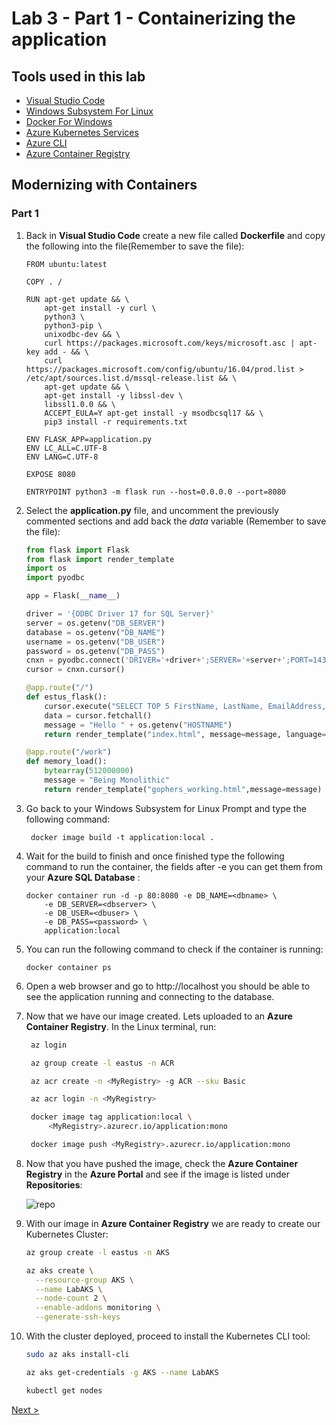 # Lab 3 - Part 1 - Containerizing the application



## Tools used in this lab

- [Visual Studio Code](https://code.visualstudio.com/)
- [Windows Subsystem For Linux](https://docs.microsoft.com/en-us/windows/wsl/enterprise)
- [Docker For Windows](https://docs.docker.com/docker-for-windows/)
- [Azure Kubernetes Services](https://docs.microsoft.com/en-us/azure/aks/)
- [Azure CLI](https://docs.microsoft.com/en-us/cli/azure/?view=azure-cli-latest)
- [Azure Container Registry](https://azure.microsoft.com/en-us/services/container-registry/)

## Modernizing with Containers

### Part 1

1. Back in **Visual Studio Code** create a new file called **Dockerfile** and copy the following into the file(Remember to save the file):
   
   ```Docker
   FROM ubuntu:latest

   COPY . /

   RUN apt-get update && \
       apt-get install -y curl \
       python3 \
       python3-pip \
       unixodbc-dev && \
       curl https://packages.microsoft.com/keys/microsoft.asc | apt-key add - && \
       curl https://packages.microsoft.com/config/ubuntu/16.04/prod.list > /etc/apt/sources.list.d/mssql-release.list && \
       apt-get update && \
       apt-get install -y libssl-dev \
       libssl1.0.0 && \
       ACCEPT_EULA=Y apt-get install -y msodbcsql17 && \
       pip3 install -r requirements.txt

   ENV FLASK_APP=application.py
   ENV LC_ALL=C.UTF-8
   ENV LANG=C.UTF-8

   EXPOSE 8080

   ENTRYPOINT python3 -m flask run --host=0.0.0.0 --port=8080
   ```

2. Select the **application.py** file, and uncomment the previously commented sections and add back the *data* variable (Remember to save the file):
   
    ```Python
    from flask import Flask
    from flask import render_template
    import os
    import pyodbc

    app = Flask(__name__)

    driver = '{ODBC Driver 17 for SQL Server}'
    server = os.getenv("DB_SERVER")
    database = os.getenv("DB_NAME")
    username = os.getenv("DB_USER")
    password = os.getenv("DB_PASS")
    cnxn = pyodbc.connect('DRIVER='+driver+';SERVER='+server+';PORT=1433;DATABASE='+database+';UID='+username+';PWD='+ password)
    cursor = cnxn.cursor()

    @app.route("/")
    def estus_flask():
        cursor.execute("SELECT TOP 5 FirstName, LastName, EmailAddress, Phone FROM SalesLT.Customer")
        data = cursor.fetchall()
        message = "Hello " + os.getenv("HOSTNAME")
        return render_template("index.html", message=message, language="Python",data=data)

    @app.route("/work")
    def memory_load():
        bytearray(512000000)
        message = "Being Monolithic"
        return render_template("gophers_working.html",message=message)
    ```

3. Go back to your Windows Subsystem for Linux Prompt and type the following command:
   
   ```Docker
    docker image build -t application:local .
   ```

4. Wait for the build to finish and once finished type the following command to run the container, the fields after -e you can get them from your **Azure SQL Database** :

    ```Docker
    docker container run -d -p 80:8080 -e DB_NAME=<dbname> \
        -e DB_SERVER=<dbserver> \
        -e DB_USER=<dbuser> \
        -e DB_PASS=<password> \
        application:local
    ```


5. You can run the following command to check if the container is running:

    ```Docker
    docker container ps
    ```
  
6. Open a web browser and go to http://localhost you should be  able to see the application running and connecting to the database.

7. Now that we have our image created. Lets uploaded to an **Azure Container Registry**. In the Linux terminal, run:
   
   ```Bash
    az login

    az group create -l eastus -n ACR

    az acr create -n <MyRegistry> -g ACR --sku Basic

    az acr login -n <MyRegistry>

    docker image tag application:local \
        <MyRegistry>.azurecr.io/application:mono

    docker image push <MyRegistry>.azurecr.io/application:mono
    ```

8. Now that you have pushed the image, check the **Azure Container Registry** in the **Azure Portal** and see if the image is  listed under **Repositories**:
   
   ![repo](img/lab3/reporeg.png)

9. With our image in **Azure Container Registry** we are ready to create our Kubernetes Cluster:
    
    ```Bash
    az group create -l eastus -n AKS

    az aks create \
      --resource-group AKS \
      --name LabAKS \
      --node-count 2 \
      --enable-addons monitoring \
      --generate-ssh-keys
    ```

10. With the cluster deployed, proceed to install the Kubernetes CLI tool:
    
    ```Bash
    sudo az aks install-cli

    az aks get-credentials -g AKS --name LabAKS

    kubectl get nodes
    ```

[Next >](lab_3_1.md)